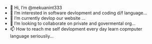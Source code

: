 - 👋 Hi, I’m @mekuanint333
- 👀 I’m interested in software devlopment and coding d/f language...
- 🌱 I’m currently devlop our website ...
- 💞️ I’m looking to collaborate on private and govermental org...
- 📫 How to reach me self devlopment every day learn copmputer language seriousliy...

<!---
mekuanint333/mekuanint333 is a ✨ special ✨ repository because its `README.md` (this file) appears on your GitHub profile.
You can click the Preview link to take a look at your changes.
--->
